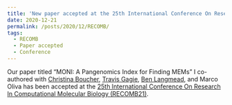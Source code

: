 ```yaml
---
title: 'New paper accepted at the 25th International Conference On Research In Computational Molecular Biology (RECOMB21)'
date: 2020-12-21
permalink: /posts/2020/12/RECOMB/
tags:
  - RECOMB
  - Paper accepted
  - Conference
---
```


Our paper titled “MONI: A Pangenomics Index for Finding MEMs” I co-authored with [Christina Boucher](https://christinaboucher.com/), [Travis Gagie](https://www.dal.ca/faculty/computerscience/faculty-staff/travis-gagie.html), [Ben Langmead](http://www.stringology.org/~holub/), and Marco Oliva has been accepted at the [25th International Conference On Research In Computational Molecular Biology (RECOMB21)](https://www.recomb2021.org/).